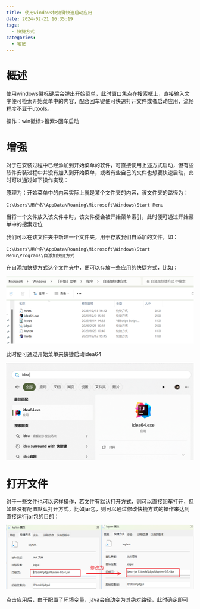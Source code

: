 ```yaml
---
title: 使用windows快捷键快速启动应用
date: 2024-02-21 16:35:19
tags:
  - 快捷方式
categories:
  - 笔记
---
```


# 概述

使用windows徽标键后会弹出开始菜单，此时窗口焦点在搜索框上，直接输入文字便可检索开始菜单中的内容，配合回车键便可快速打开文件或者启动应用，流畅程度不亚于utools。

操作：win徽标>搜索>回车启动

# 增强

对于在安装过程中已经添加到开始菜单的软件，可直接使用上述方式启动，但有些软件安装过程中并没有加入到开始菜单，或者有些自己的文件也想要快速启动，此时可以通过如下操作实现：

原理为：开始菜单中的内容实际上就是某个文件夹的内容，该文件夹的路径为：

`C:\Users\用户名\AppData\Roaming\Microsoft\Windows\Start Menu`

当将一个文件放入该文件中时，该文件便会被开始菜单索引，此时便可通过开始菜单中的搜索定位

我们可以在该文件夹中新建一个文件夹，用于存放我们自添加的文件，如：

`C:\Users\用户名\AppData\Roaming\Microsoft\Windows\Start Menu\Programs\自添加快捷方式`

在自添加快捷方式这个文件夹中，便可以存放一些应用的快捷方式，比如：

![image-20240221163415266](使用windows快捷键快速启动应用/image-20240221163415266.png)

此时便可通过开始菜单来快捷启动idea64

![image-20240221163458447](使用windows快捷键快速启动应用/image-20240221163458447.png)

# 打开文件

对于一些文件也可以这样操作，若文件有默认打开方式，则可以直接回车打开，但如果没有配置默认打开方式，比如jar包，则可以通过修改快捷方式的操作来达到直接运行jar包的目的：

![image-20240221163807239](使用windows快捷键快速启动应用/image-20240221163807239.png)

点击应用后，由于配置了环境变量，java会自动变为其绝对路径，此时确定即可